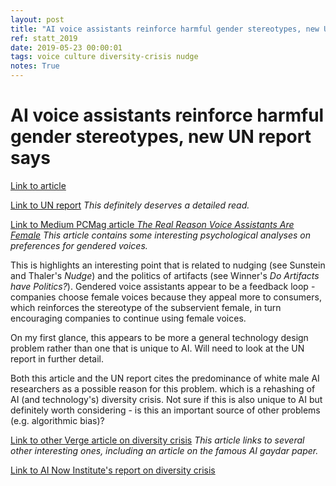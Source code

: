```yaml
---
layout: post
title: "AI voice assistants reinforce harmful gender stereotypes, new UN report says"
ref: statt_2019
date: 2019-05-23 00:00:01
tags: voice culture diversity-crisis nudge
notes: True
---
```


# AI voice assistants reinforce harmful gender stereotypes, new UN report says

[Link to article](https://www.theverge.com/2019/5/21/18634322/amazon-alexa-apple-siri-female-voice-assistants-harmful-gender-stereotypes-new-study)

[Link to UN report](https://unesdoc.unesco.org/ark:/48223/pf0000367416.page=1) *This definitely deserves a detailed read.*

[Link to Medium PCMag article *The Real Reason Voice Assistants Are Female*](https://medium.com/pcmag-access/the-real-reason-voice-assistants-are-female-and-why-it-matters-e99c67b93bde) *This article contains some interesting psychological analyses on preferences for gendered voices.*

This is highlights an interesting point that is related to nudging (see Sunstein and Thaler's *Nudge*) and the politics of artifacts (see Winner's *Do Artifacts have Politics?*). Gendered voice assistants appear to be a feedback loop - companies choose female voices because they appeal more to consumers, which reinforces the stereotype of the subservient female, in turn encouraging companies to continue using female voices.

On my first glance, this appears to be more a general technology design problem rather than one that is unique to AI. Will need to look at the UN report in further detail. 

Both this article and the UN report cites the predominance of white male AI researchers as a possible reason for this problem. which is a rehashing of AI (and technology's) diversity crisis. Not sure if this is also unique to AI but definitely worth considering - is this an important source of other problems (e.g. algorithmic bias)?

[Link to other Verge article on diversity crisis](https://www.theverge.com/2019/4/16/18410501/artificial-intelligence-ai-diversity-report-facial-recognition) *This article links to several other interesting ones, including an article on the famous AI gaydar paper.*

[Link to AI Now Institute's report on diversity crisis](https://ainowinstitute.org/discriminatingsystems.pdf)

